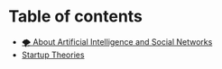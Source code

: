 # Table of contents

* [🌪 About Artificial Intelligence and Social Networks](README.md)
* [Startup Theories](startup-theories.md)
